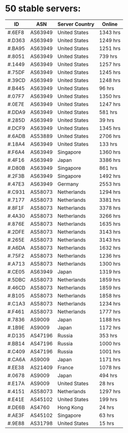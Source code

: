 # 50 stable servers:

| ID | ASN | Server Country | Online |
| ------ | ------ | ------ | ------ |
| #.6EF8 | AS63949 | United States | 1343 hrs |
| #.D363 | AS63949 | United States | 1249 hrs |
| #.BA95 | AS63949 | United States | 1251 hrs |
| #.8051 | AS63949 | United States | 739 hrs |
| #.1449 | AS63949 | United States | 1257 hrs |
| #.75DF | AS63949 | United States | 1245 hrs |
| #.39CD | AS63949 | United States | 1248 hrs |
| #.B445 | AS63949 | United States | 96 hrs |
| #.07F7 | AS63949 | United States | 1350 hrs |
| #.0E7E | AS63949 | United States | 1247 hrs |
| #.DDA9 | AS63949 | United States | 581 hrs |
| #.285D | AS63949 | United States | 39 hrs |
| #.DCF9 | AS63949 | United States | 1345 hrs |
| #.6ADB | AS53889 | United States | 2706 hrs |
| #.18A4 | AS63949 | United States | 133 hrs |
| #.F6A4 | AS63949 | Singapore | 1360 hrs |
| #.4F16 | AS63949 | Japan | 3386 hrs |
| #.D80B | AS63949 | Singapore | 861 hrs |
| #.2F3B | AS63949 | Singapore | 1492 hrs |
| #.47E3 | AS63949 | Germany | 2553 hrs |
| #.C931 | AS58073 | Netherlands | 1294 hrs |
| #.7177 | AS58073 | Netherlands | 3381 hrs |
| #.8F1F | AS58073 | Netherlands | 3378 hrs |
| #.4A30 | AS58073 | Netherlands | 3266 hrs |
| #.876E | AS58073 | Netherlands | 1635 hrs |
| #.2DFE | AS58073 | Netherlands | 3143 hrs |
| #.265E | AS58073 | Netherlands | 3143 hrs |
| #.A6DA | AS58073 | Netherlands | 1632 hrs |
| #.75F2 | AS58073 | Netherlands | 1236 hrs |
| #.A713 | AS58073 | Netherlands | 1300 hrs |
| #.CE05 | AS63949 | Japan | 1319 hrs |
| #.5DBC | AS58073 | Netherlands | 1859 hrs |
| #.46CD | AS58073 | Netherlands | 1859 hrs |
| #.B105 | AS58073 | Netherlands | 1858 hrs |
| #.C1A3 | AS58073 | Netherlands | 1234 hrs |
| #.F461 | AS58073 | Netherlands | 1777 hrs |
| #.7836 | AS9009 | Japan | 1188 hrs |
| #.1B9E | AS9009 | Japan | 1172 hrs |
| #.D135 | AS47196 | Russia | 353 hrs |
| #.BB14 | AS47196 | Russia | 1000 hrs |
| #.C409 | AS47196 | Russia | 1001 hrs |
| #.CA6A | AS9009 | Japan | 1171 hrs |
| #.EE38 | AS21409 | France | 1078 hrs |
| #.0678 | AS9009 | Japan | 494 hrs |
| #.E17A | AS9009 | United States | 28 hrs |
| #.4151 | AS58073 | Netherlands | 1297 hrs |
| #.E41E | AS45102 | United States | 199 hrs |
| #.DE6B | AS4760 | Hong Kong | 24 hrs |
| #.AE3F | AS45102 | Singapore | 63 hrs |
| #.9E88 | AS31798 | United States | 15 hrs |

